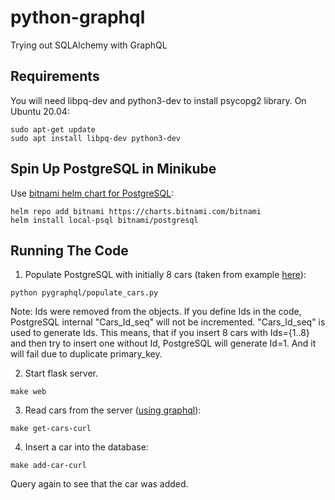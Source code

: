 # python-graphql
Trying out SQLAlchemy with GraphQL

## Requirements

You will need libpq-dev and python3-dev to install psycopg2 library. On Ubuntu 20.04:

```
sudo apt-get update 
sudo apt install libpq-dev python3-dev
```

## Spin Up PostgreSQL in Minikube

Use [bitnami helm chart for PostgreSQL](https://github.com/bitnami/charts/tree/master/bitnami/postgresql/#installing-the-chart):

```
helm repo add bitnami https://charts.bitnami.com/bitnami
helm install local-psql bitnami/postgresql
```

## Running The Code

1. Populate PostgreSQL with initially 8 cars (taken from example [here](https://zetcode.com/db/sqlalchemy/orm/)):

```
python pygraphql/populate_cars.py
```

Note: Ids were removed from the objects. If you define Ids in the code, PostgreSQL internal "Cars_Id_seq" will not be incremented. "Cars_Id_seq" is used to generate Ids. This means, that if you insert 8 cars with Ids={1..8} and then try to insert one without Id, PostgreSQL will generate Id=1. And it will fail due to duplicate primary_key.

2. Start flask server.

```
make web
```

3. Read cars from the server ([using graphql](pygraphql/graphqlmodels/cars.py)):

```
make get-cars-curl
```

4. Insert a car into the database:

```
make add-car-curl
```

Query again to see that the car was added.